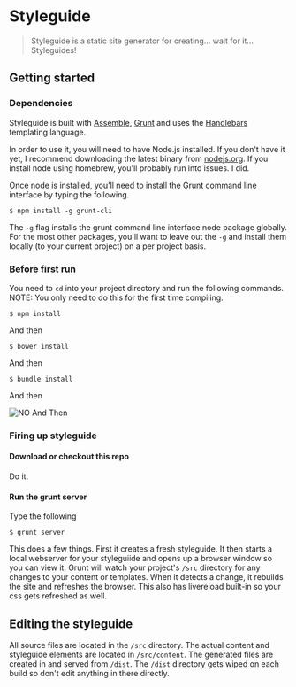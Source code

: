 # Styleguide

> Styleguide is a static site generator for creating... wait for it... Styleguides!

## Getting started

### Dependencies

Styleguide is built with [Assemble](http://assemble.io), [Grunt](http://gruntjs.com/) and uses the [Handlebars](http://handlebarsjs.com/) templating language.

In order to use it, you will need to have Node.js installed.  If you don't have it yet, I recommend downloading the latest binary from [nodejs.org](http://nodejs.org/).  If you install node using homebrew, you'll probably run into issues. I did.

Once node is installed, you'll need to install the Grunt command line interface by typing the following.

```
$ npm install -g grunt-cli
```

The ```-g``` flag installs the grunt command line interface node package globally.  For the most other packages, you'll want to leave out the ```-g``` and install them locally (to your current project) on a per project basis.

### Before first run
You need to ```cd``` into your project directory and run the following commands.
NOTE: You only need to do this for the first time compiling. 
```
$ npm install
```

And then

```
$ bower install
```

And then

```
$ bundle install
```

And then

![NO And Then](http://31.media.tumblr.com/tumblr_lq0intuKK01qa9vqgo1_500.gif)

### Firing up styleguide

#### Download or checkout this repo

Do it.

#### Run the grunt server

Type the following

```
$ grunt server
```

This does a few things.  First it creates a fresh styleguide.  It then starts a local webserver for your styleguiide and opens up a browser window so you can view it.  Grunt will watch your project's ```/src``` directory for any changes to your content or templates.  When it detects a change, it rebuilds the site and refreshes the browser.  This also has livereload built-in so your css gets refreshed as well.

## Editing the styleguide

All source files are located in the ```/src``` directory.  The actual content and styleguide elements are located in ```/src/content```.  The generated files are created in and served from ```/dist```.  The ```/dist``` directory gets wiped on each build so don't edit anything in there directly.
